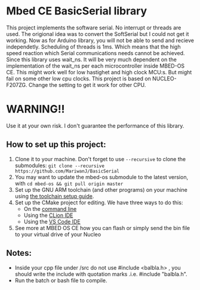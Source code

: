 # Mbed CE BasicSerial library
This project implements the software serial. No interrupt or threads are used. The origional idea was to convert the SoftSerial but I could not get it working. 
Now as for Arduino library, you will not be able to send and recieve independetly. Scheduling of threads is 1ms. Which means that the high speed reaction which Serial communications needs cannot be achieved.
Since this library uses wait_ns. It will be very much dependent on the implementation of the wait_ns per each microcontroller inside MBED-OS CE. 
This might work well for low hastighet and high clock MCU:s. But might fail on some other low cpu clocks.
This project is based on NUCLEO-F207ZG. Change the setting to get it work for other CPU.

# WARNING!!
 Use it at your own risk. I don't guarantee the performance of this library.

## How to set up this project:

1. Clone it to your machine.  Don't forget to use `--recursive` to clone the submodules: `git clone --recursive https://github.com/MariwanJ/BasicSerial `
2. You may want to update the mbed-os submodule to the latest version, with `cd mbed-os && git pull origin master`
3. Set up the GNU ARM toolchain (and other programs) on your machine using [the toolchain setup guide](https://github.com/mbed-ce/mbed-os/wiki/Toolchain-Setup-Guide).
4. Set up the CMake project for editing.  We have three ways to do this:
    - On the [command line](https://github.com/mbed-ce/mbed-os/wiki/Project-Setup:-Command-Line)
    - Using the [CLion IDE](https://github.com/mbed-ce/mbed-os/wiki/Project-Setup:-CLion)
    - Using the [VS Code IDE](https://github.com/mbed-ce/mbed-os/wiki/Project-Setup:-VS-Code)
5. See more at MBED OS CE how you can flash or simply send the bin file to your virtual drive of your Nucleo

## Notes:
- Inside your cpp file under /src do not use #include <balbla.h> , you should write the include with quotation marks .i.e. #include "balbla.h".
- Run the batch or bash file to compile. 
